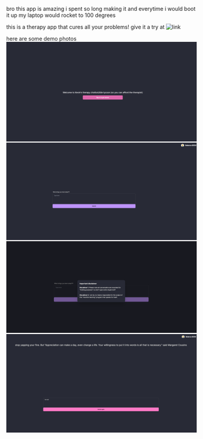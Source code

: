 bro this app is amazing i spent so long making it and everytime i would boot it up my laptop would rocket to 100 degrees

this is a therapy app that cures all your problems!
give it a try at ![link](https://therapy-chat-bot-idle-tycoon.vercel.app/)

here are some demo photos
![product demo](docs/images/home_screen.png)
![product demo](docs/images/asking_screen.png)
![product demo](docs/images/disclamimer.png)
![product demo](docs/images/response_screen.png)
